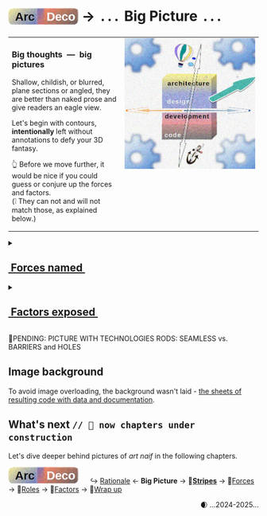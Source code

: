 # <sub>[![Arc Deco.](../../../../_rsc/_img/ArcDeco/ArcDeco-bar-h33px_rounded.png)](../../README.md)</sub> &rarr; &thinsp;.&thinsp;.&thinsp;.&thinsp; Big Picture &thinsp;.&thinsp;.&thinsp;.

<table><tr valign="top"><td width="45%">
   
### Big thoughts &nbsp;&mdash;&nbsp; big pictures 

Shallow, childish, or blurred, plane sections or angled, they are better than naked prose and give readers an eagle view.

Let's begin with contours, **intentionally** left without annotations to defy your 3D fantasy.

👆 Before we move further, it would be nice if you could guess or conjure up the forces and factors.\
(❕ They can not and will not match those, as explained below.)

</td><td>
    <picture><img alt="&nbsp;image not found: ArcDeco-BigPict-bare.jpg" src="../../../../_rsc/_img/ArcDeco/BigPict/ArcDeco-BigPict-bare.jpg" 
    title="&nbsp;Unannotated forces in &#013;&#010;multiple dimensions"/></picture>
</td></tr></table>

<details><summary><h2><ins>&nbsp;Forces named&nbsp;</ins></h2></summary>

<table><tr valign="top"><td width="55%">
<picture><img alt="&nbsp;image not found: ArcDeco-BigPict-forces_annotated.jpg" src="../../../../_rsc/_img/ArcDeco/BigPict/ArcDeco-BigPict-forces_annotated.jpg" /></picture>
</td><td>
      <p>The «<b>tearing X and Y axis</b>» in the intro were for a two-dimensional simplification for a figure of speech.</p>
    <p>What seems the first united will be stretched and squeezed.</p>
</td></tr></table>

</details>

<details><summary><h2><ins>&nbsp;Factors exposed&nbsp;</ins></h2></summary>
<table><tr valign="top"><td width="45%">
    <p>Software isn't raised in a vacuum, and there are agents/external forces:</p>
<p>👯&thinsp;<b>Users</b> - whose wishes you ask direct or get through requirements</p>
<p>🧑‍💼&thinsp;<a href="../../../mngmnt"><b>Management</b></a> &mdash; who shall facilitate and orchestrate the workflow</p>
<p>🧪&thinsp;<a href="../../../QA" title="&nbsp;read-write: QA"><b>Quality Assurance</b></a> &mdash; tests</p>
<p>♾️&thinsp;<b>DevOps</b> &mdash; which must seamleassly deliver end products.</p> 
<br /><br />
    <p>Even if you're a single person on the project, you may take all these roles.</p>
</td><td width="55%">
    <picture><img alt="&nbsp;image not found: ArcDeco-BigPict-agents_annotated.jpg" src="../../../../_rsc/_img/ArcDeco/BigPict/ArcDeco-BigPict-agents_annotated.jpg" /></picture>
</td></tr></table>
</details>

🚧PENDING: PICTURE WITH TECHNOLOGIES RODS: SEAMLESS vs. BARRIERS and HOLES

## Image background

<p title="&nbsp; Just imagine them behind the objects.">To avoid image overloading, the background wasn't laid - <ins>the sheets of resulting code with data and documentation</ins>.</p>

## What's next `// 🚧 now chapters under construction`

Let's dive deeper behind pictures of _art naif_ in the following chapters.

[![Arc Deco.](../../../../_rsc/_img/ArcDeco/ArcDeco-bar-h33px_rounded.png)](../../README.md) &nbsp;&nbsp;&nbsp;&nbsp;&nbsp;↪️&nbsp;[Rationale](../01.Rationale/README.md) &larr; **Big&nbsp;Picture** &rarr; 🚧[**Stripes**](../03.Stripes/README.md) &rarr; 🚧[Forces](../04.Forces/README.md) &rarr; 🚧[Roles](../05.Roles/README.md) &rarr; 🚧[Factors](../06.Factors/README.md) &rarr; 🚧[Wrap&nbsp;up](../07.Wrapping/README.md)
<div align="right">🌒 ...2024-2025...</div>
